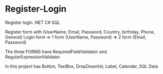 # Register-Login
Register login .NET C# SQL

Register form with (UserName, Email, Password, Country, birthday, Phone, General)
Login form => 1 form (UserName, Password)
           => 2 form (Email, Password)

The three FORMS have RequiredFieldValidator and RegularExpressionValidator

In this project has Button, TextBox, DropDownlist, Label, Calendar, SQL Data
